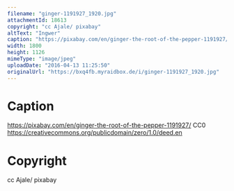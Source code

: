 ```yaml
---
filename: "ginger-1191927_1920.jpg"
attachmentId: 18613
copyright: "cc Ajale/ pixabay"
altText: "Ingwer"
caption: "https://pixabay.com/en/ginger-the-root-of-the-pepper-1191927/ CC0\nhttps://creativecommons.org/publicdomain/zero/1.0/deed.en"
width: 1800
height: 1126
mimeType: "image/jpeg"
uploadDate: "2016-04-13 11:25:50"
originalUrl: "https://bxq4fb.myraidbox.de/i/ginger-1191927_1920.jpg"
---
```


# Caption

https://pixabay.com/en/ginger-the-root-of-the-pepper-1191927/ CC0
https://creativecommons.org/publicdomain/zero/1.0/deed.en

# Copyright

cc Ajale/ pixabay
